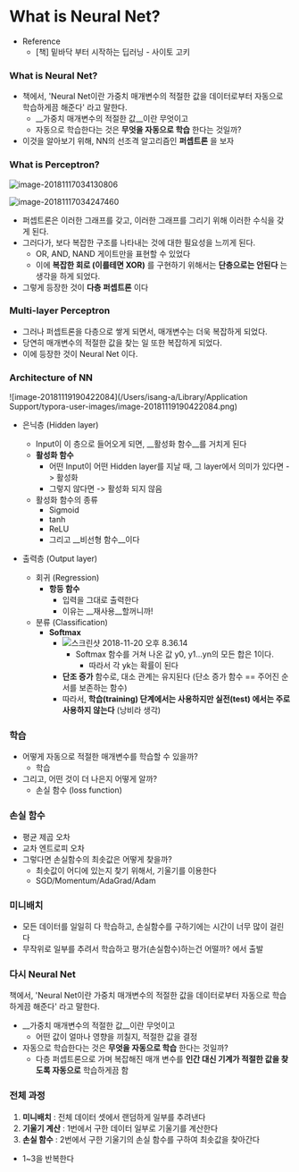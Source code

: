 # What is Neural Net?

* Reference
  * [책] 밑바닥 부터 시작하는 딥러닝 - 사이토 고키



### What is Neural Net?

* 책에서, 'Neural Net이란 가중치 매개변수의 적절한 값을 데이터로부터 자동으로 학습하게끔 해준다' 라고 말한다.
  * __가중치 매개변수의 적절한 값__이란 무엇이고
  * 자동으로 학습한다는 것은 __무엇을 자동으로 학습__ 한다는 것일까?
* 이것을 알아보기 위해, NN의 선조격 알고리즘인 __퍼셉트론__ 을 보자



### What is Perceptron?

![image-20181117034130806](https://github.com/snaag/TIL/blob/master/Img/DL/Perceptron.png)



![image-20181117034247460](https://github.com/snaag/TIL/blob/master/Img/DL/Equation.png)

* 퍼셉트론은 이러한 그래프를 갖고, 이러한 그래프를 그리기 위해 이러한 수식을 갖게 된다.
* 그러다가, 보다 복잡한 구조를 나타내는 것에 대한 필요성을 느끼게 된다.
  * OR, AND, NAND 게이트만을 표현할 수 있었다
  * 이에 __복잡한 회로 (이를테면 XOR)__ 를 구현하기 위해서는 __단층으로는 안된다__ 는 생각을 하게 되었다.
* 그렇게 등장한 것이 __다층 퍼셉트론__ 이다



### Multi-layer Perceptron

* 그러나 퍼셉트론을 다층으로 쌓게 되면서, 매개변수는 더욱 복잡하게 되었다.
* 당연히 매개변수의 적절한 값을 찾는 일 또한 복잡하게 되었다.
* 이에 등장한 것이 Neural Net 이다.



### Architecture of NN

![image-20181119190422084](/Users/isang-a/Library/Application Support/typora-user-images/image-20181119190422084.png)

* 은닉층 (Hidden layer)
  * Input이 이 층으로 들어오게 되면, __활성화 함수__를 거치게 된다
  * __활성화 함수__
    * 어떤 Input이 어떤 Hidden layer를 지날 때, 그 layer에서 의미가 있다면 -> 활성화
    * 그렇지 않다면 -> 활성화 되지 않음
  * 활성화 함수의 종류
    * Sigmoid
    * tanh
    * ReLU
    * 그리고 __비선형 함수__이다

* 출력층 (Output layer)
  * 회귀 (Regression)
    * __항등 함수__
      * 입력을 그대로 출력한다
      * 이유는 __재사용__할꺼니까!
  * 분류 (Classification)
    * __Softmax__
      * ![스크린샷 2018-11-20 오후 8.36.14](https://github.com/snaag/TIL/blob/master/Img/DL/SoftmaxEquation.png)
        * Softmax 함수를 거쳐 나온 값 y0, y1...yn의 모든 합은 1이다.
          * 따라서 각 yk는 확률이 된다
      * __단조 증가__ 함수로, 대소 관계는 유지된다 (단소 증가 함수 == 주어진 순서를 보존하는 함수)
      * 따라서, __학습(training) 단계에서는 사용하지만 실전(test) 에서는 주로 사용하지 않는다__ (낭비라 생각)



### 학습

* 어떻게 자동으로 적절한 매개변수를 학습할 수 있을까?
  * 학습
* 그리고, 어떤 것이 더 나은지 어떻게 알까?
  * 손실 함수 (loss function)



### 손실 함수

* 평균 제곱 오차
* 교차 엔트로피 오차
* 그렇다면 손실함수의 최솟값은 어떻게 찾을까?
  * 최솟값이 어디에 있는지 찾기 위해서, 기울기를 이용한다
  * SGD/Momentum/AdaGrad/Adam



### 미니배치

* 모든 데이터를 일일히 다 학습하고, 손실함수를 구하기에는 시간이 너무 많이 걸린다
* 무작위로 일부를 추려서 학습하고 평가(손실함수)하는건 어떨까? 에서 출발



### 다시 Neural Net

책에서, 'Neural Net이란 가중치 매개변수의 적절한 값을 데이터로부터 자동으로 학습하게끔 해준다' 라고 말한다.

- __가중치 매개변수의 적절한 값__이란 무엇이고
  - 어떤 값이 얼마나 영향을 끼칠지, 적절한 값을 결정
- 자동으로 학습한다는 것은 __무엇을 자동으로 학습__ 한다는 것일까?
  - 다층 퍼셉트론으로 가며 복잡해진 매개 변수를 __인간 대신 기계가 적절한 값을 찾도록 자동으로__ 학습하게끔 함 



### 전체 과정

1. __미니배치__ : 전체 데이터 셋에서 랜덤하게 일부를 추려낸다
2. __기울기 계산__ : 1번에서 구한 데이터 일부로 기울기를 계산한다
3. __손실 함수__ : 2번에서 구한 기울기의 손실 함수를 구하여 최솟값을 찾아간다

* 1~3을 반복한다

